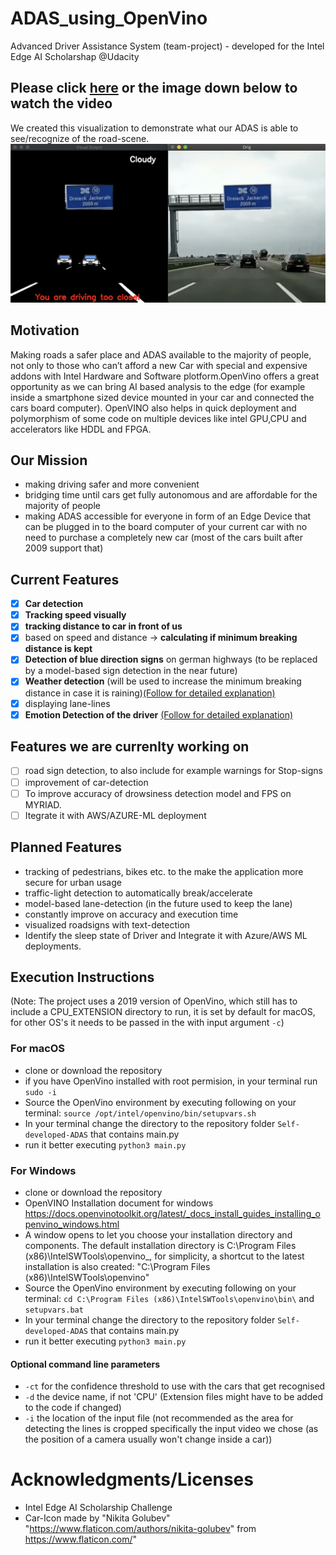 # ADAS_using_OpenVino
Advanced Driver Assistance System (team-project) - developed for the Intel Edge AI Scholarshap @Udacity


## Please click [here](https://youtu.be/mfI0uvXCe48) or the image down below to watch the video
We created this visualization to demonstrate what our ADAS is able to see/recognize of the road-scene.
[![example_output_vid](Self-developed-ADAS/output_example.png)](https://youtu.be/mfI0uvXCe48)

## Motivation
Making roads a safer place and ADAS available to the majority of people, not only to those who can’t afford a new Car with special and expensive addons with Intel Hardware and Software plotform.OpenVino offers a great opportunity as we can bring AI based analysis to the edge (for example inside a smartphone sized device mounted in your car and connected the cars board computer). OpenVINO also helps in quick deployment and polymorphism of some code on multiple devices like intel GPU,CPU and accelerators like HDDL and FPGA.

## Our Mission
- making driving safer and more convenient
- bridging time until cars get fully autonomous and are affordable for the majority of people
- making ADAS accessible for everyone in form of an Edge Device that can be plugged in to the board computer of your current car with no need to purchase a completely new car (most of the cars built after 2009 support that)

## Current Features
- [x] **Car detection**
- [x] **Tracking speed visually**
- [x] **tracking distance to car in front of us**
- [x] based on speed and distance -> **calculating if minimum breaking distance is kept**
- [x] **Detection of blue direction signs** on german highways (to be replaced by a model-based sign detection in the near future)
- [x] **Weather detection** (will be used to increase the minimum breaking distance in case it is raining)[(Follow for detailed explanation)](Weather_Classification)
- [x] displaying lane-lines
- [x] **Emotion Detection of the driver** [(Follow for detailed explanation)](DriverEmotionDetection)

## Features we are currenlty working on
- [ ] road sign detection, to also include for example warnings for Stop-signs
- [ ] improvement of car-detection
- [ ] To improve accuracy of drowsiness detection model  and FPS on MYRIAD.
- [ ] Itegrate it with AWS/AZURE-ML deployment

## Planned Features
- tracking of pedestrians, bikes etc. to the make the application more secure for urban usage
- traffic-light detection to automatically break/accelerate
- model-based lane-detection (in the future used to keep the lane)
- constantly improve on accuracy and execution time
- visualized roadsigns with text-detection
- Identify the sleep state of Driver and Integrate it with Azure/AWS ML deployments.

## Execution Instructions
(Note: The project uses a 2019 version of OpenVino, which still has to include a CPU_EXTENSION directory to run, it is set by default for macOS, for other OS's it needs to be passed in the with input argument ```-c```)
### For macOS
- clone or download the repository
- if you have OpenVino installed with root permision, in your terminal run ```sudo -i```
- Source the OpenVino environment by executing following on your terminal: ```source /opt/intel/openvino/bin/setupvars.sh```
- In your terminal change the directory to the repository folder ```Self-developed-ADAS``` that contains main.py
- run it better executing ```python3 main.py```

### For Windows
- clone or download the repository
- OpenVINO Installation document for windows https://docs.openvinotoolkit.org/latest/_docs_install_guides_installing_openvino_windows.html
-  A window opens to let you choose your installation directory and components. The default installation directory is C:\Program Files (x86)\IntelSWTools\openvino_<version>, for simplicity, a shortcut to the latest installation is also created: "C:\Program Files (x86)\IntelSWTools\openvino"
- Source the OpenVino environment by executing following on your terminal: ```cd C:\Program Files (x86)\IntelSWTools\openvino\bin\``` and ```setupvars.bat```
- In your terminal change the directory to the repository folder ```Self-developed-ADAS``` that contains main.py
- run it better executing ```python3 main.py```

#### Optional command line parameters
- ```-ct``` for the confidence threshold to use with the cars that get recognised
- ```-d```  the device name, if not 'CPU' (Extension files might have to be added to the code if changed)
- ```-i``` the location of the input file (not recommended as the area for detecting the lines is cropped specifically the input video we chose (as the position of a camera usually won't change inside a car))

# Acknowledgments/Licenses
- Intel Edge AI Scholarship Challenge
- Car-Icon made by "Nikita Golubev" "https://www.flaticon.com/authors/nikita-golubev" from https://www.flaticon.com/"
